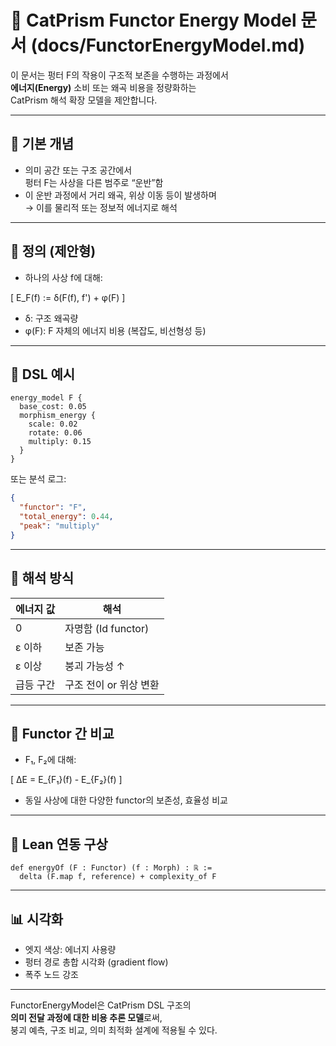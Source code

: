 # 🔋 CatPrism Functor Energy Model 문서 (docs/FunctorEnergyModel.md)

이 문서는 펑터 F의 작용이 구조적 보존을 수행하는 과정에서  
**에너지(Energy)** 소비 또는 왜곡 비용을 정량화하는  
CatPrism 해석 확장 모델을 제안합니다.

---

## 🧠 기본 개념

- 의미 공간 또는 구조 공간에서  
  펑터 F는 사상을 다른 범주로 “운반”함
- 이 운반 과정에서 거리 왜곡, 위상 이동 등이 발생하며  
  → 이를 물리적 또는 정보적 에너지로 해석

---

## 🔢 정의 (제안형)

- 하나의 사상 f에 대해:

\[
E_F(f) := δ(F(f), f') + φ(F)
\]

- δ: 구조 왜곡량
- φ(F): F 자체의 에너지 비용 (복잡도, 비선형성 등)

---

## 📘 DSL 예시

```cat
energy_model F {
  base_cost: 0.05
  morphism_energy {
    scale: 0.02
    rotate: 0.06
    multiply: 0.15
  }
}
```

또는 분석 로그:

```json
{
  "functor": "F",
  "total_energy": 0.44,
  "peak": "multiply"
}
```

---

## 🧮 해석 방식

| 에너지 값 | 해석 |
|-----------|------|
| 0 | 자명함 (Id functor) |
| ε 이하 | 보존 가능 |
| ε 이상 | 붕괴 가능성 ↑ |
| 급등 구간 | 구조 전이 or 위상 변환 |

---

## 🔁 Functor 간 비교

- F₁, F₂에 대해:

\[
ΔE = E_{F₁}(f) - E_{F₂}(f)
\]

- 동일 사상에 대한 다양한 functor의 보존성, 효율성 비교

---

## 🧠 Lean 연동 구상

```lean
def energyOf (F : Functor) (f : Morph) : ℝ :=
  delta (F.map f, reference) + complexity_of F
```

---

## 📊 시각화

- 엣지 색상: 에너지 사용량
- 펑터 경로 총합 시각화 (gradient flow)
- 폭주 노드 강조

---

FunctorEnergyModel은 CatPrism DSL 구조의  
**의미 전달 과정에 대한 비용 추론 모델**로써,  
붕괴 예측, 구조 비교, 의미 최적화 설계에 적용될 수 있다.
